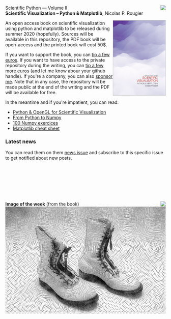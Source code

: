 <img src="https://img.shields.io/badge/-_Summer_2020-orange.svg?style=flat-square" align="right"/> Scientific Python — Volume II  
**Scientific Visualization – Python & Matplotlib**, Nicolas P. Rougier

<img src="images/cover.png" width="33%" alt="Front cover" align="right"/>

An open access book on scientific visualization using python and matplotlib to
be released during summer 2020 (hopefully). Sources will be available in this
repository, the PDF book will be open-access and the printed book will cost 50$.

If you want to support the book, you can [tip a few
euros](https://www.paypal.me/NicolasPRougier/10). If you want to have access to
the private repository during the writing, you can [tip a few more
euros](https://www.paypal.me/NicolasPRougier/25) (and let me know abour your
github handle). If you're a company, you can also [sponsor
me](https://www.paypal.me/NicolasPRougier/1000). Note that in any case, the
repository will be made public at the end of the writing and the PDF will be
available for free.

In the meantime and if you're impatient, you can read:

* [Python & OpenGL for Scientific Visualization](https://www.labri.fr/perso/nrougier/python-opengl/)
* [From Python to Numpy](https://www.labri.fr/perso/nrougier/from-python-to-numpy/)
* [100 Numpy exercices](https://github.com/rougier/numpy-100)
* [Matplotlib cheat sheet](https://github.com/rougier/matplotlib-cheatsheet)


### Latest news


You can read them on them [news issue](https://github.com/rougier/scientific-visualization-book/issues/1) and subscribe to this specific issue to get notified about new posts.

<br/><br/>
---
<br/>

<img src="https://img.shields.io/badge/-August_16,_2019-grey.svg?style=flat-square" align="right"/> **Image of the week** (from the book)  
![](images/boots.png)
